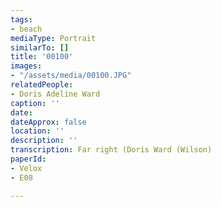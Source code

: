 ```yaml
---
tags:
- beach
mediaType: Portrait
similarTo: []
title: '00100'
images:
- "/assets/media/00100.JPG"
relatedPeople:
- Doris Adeline Ward
caption: ''
date: 
dateApprox: false
location: ''
description: ''
transcription: Far right (Doris Ward (Wilson)
paperId:
- Velox
- E08

---
```

